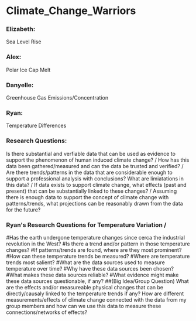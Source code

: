# Climate_Change_Warriors

### Elizabeth: 
Sea Level Rise

### Alex: 
Polar Ice Cap Melt

### Danyelle: 
Greenhouse Gas Emissions/Concentration

### Ryan: 
Temperature Differences

### Research Questions:
Is there substantial and verfiable data that can be used as evidence to support the phenomenon of human induced climate change? /
How has this data been gathered/measured and can the data be trusted and verified? /
Are there trends/patterns in the data that are considerable enough to support a professional analysis with conclusions? What are limiatations in this data? /
If data exists to support climate change, what effects (past and present) that can be substantially linked to these changes? /
Assuming there is enough data to support the concept of climate change with patterns/trends, what projections can be reasonably drawn from the data for the future?

### Ryan's Research Questions for Temperature Variation /
#Has the earth undergone temperature changes since cerca the industrial revolution in the West?
#Is there a trend and/or pattern in those temperature changes?
#If patterns/trends are found, where are they most prominent?
#How can these temperature trends be measured?
#Where are temperature trends most salient?
#What are the data sources used to measure temperature over time?
#Why have these data sources been chosen?
#What makes these data sources reliable?
#What evidence might make these data sources questionable, if any?
  ##(Big Idea/Group Question) What are the effects and/or measureable physical changes that can be directly/causaly linked to the temperature trends if any?
How are different measurements/effects of climate change connected with the data from my group members and how can we use this data to measure these connections/networks of effects? 

